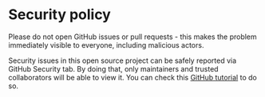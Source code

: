 # Security policy

Please do not open GitHub issues or pull requests - this makes the problem immediately visible to everyone, including malicious actors.

Security issues in this open source project can be safely reported via GitHub Security tab. By doing that, only maintainers and trusted collaborators will be able to view it. You can check this [GitHub tutorial](https://docs.github.com/pt/code-security/security-advisories/guidance-on-reporting-and-writing-information-about-vulnerabilities/privately-reporting-a-security-vulnerability#privately-reporting-a-security-vulnerability) to do so.
